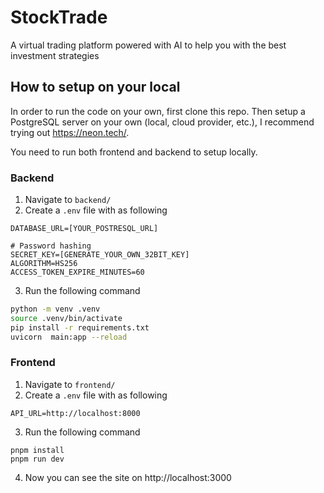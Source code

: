 # StockTrade
A virtual trading platform powered with AI to help you with the best investment strategies

## How to setup on your local
In order to run the code on your own, first clone this repo. Then setup a PostgreSQL server on your own (local, cloud provider, etc.), I recommend trying out https://neon.tech/.

You need to run both frontend and backend to setup locally.

### Backend
1. Navigate to `backend/`
2. Create a `.env` file with as following
```env
DATABASE_URL=[YOUR_POSTRESQL_URL]

# Password hashing
SECRET_KEY=[GENERATE_YOUR_OWN_32BIT_KEY]
ALGORITHM=HS256
ACCESS_TOKEN_EXPIRE_MINUTES=60
```
3. Run the following command
```bash
python -m venv .venv
source .venv/bin/activate
pip install -r requirements.txt
uvicorn  main:app --reload
```

### Frontend
1. Navigate to `frontend/`
2. Create a `.env` file with as following
```env
API_URL=http://localhost:8000
```
3. Run the following command
```
pnpm install
pnpm run dev
```
4. Now you can see the site on http://localhost:3000
